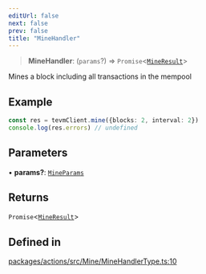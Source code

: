 ```yaml
---
editUrl: false
next: false
prev: false
title: "MineHandler"
---
```


> **MineHandler**: (`params`?) => `Promise`\<[`MineResult`](/reference/tevm/actions/type-aliases/mineresult/)\>

Mines a block including all transactions in the mempool

## Example

```ts
const res = tevmClient.mine({blocks: 2, interval: 2})
console.log(res.errors) // undefined
```

## Parameters

• **params?**: [`MineParams`](/reference/tevm/actions/type-aliases/mineparams/)

## Returns

`Promise`\<[`MineResult`](/reference/tevm/actions/type-aliases/mineresult/)\>

## Defined in

[packages/actions/src/Mine/MineHandlerType.ts:10](https://github.com/evmts/tevm-monorepo/blob/main/packages/actions/src/Mine/MineHandlerType.ts#L10)
